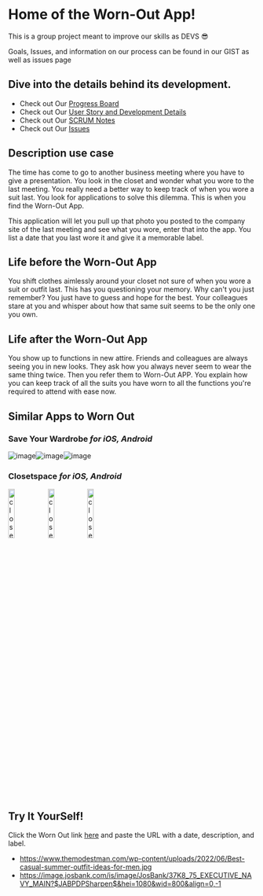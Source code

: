 # Home of the Worn-Out App!

This is a group project meant to improve our skills as DEVS 😎

Goals, Issues, and information on our process can be found in our GIST as well as issues page

## Dive into the details behind its development.

- Check out Our [Progress Board](https://github.com/users/FlameRender/projects/1)
- Check out Our [User Story and Development Details](https://gist.github.com/FlameRender/bea3fca3546f3b9422d55f65feda8669#feature-goals)
- Check out Our [SCRUM Notes](https://github.com/FlameRender/worn-out/wiki)
- Check out Our [Issues](https://github.com/FlameRender/worn-out/issues)

## Description use case

The time has come to go to another business meeting where you have to give a presentation. You look in the closet and wonder what you wore
to the last meeting. You really need a better way to keep track of when you wore a suit last. You look for applications to solve this dilemma.
This is when you find the Worn-Out App.

This application will let you pull up that photo you posted to the company site of the last meeting and see what you wore, enter that into the app.
You list a date that you last wore it and give it a memorable label.

## Life before the Worn-Out App

You shift clothes aimlessly around your closet not sure of when you wore a suit or outfit last.
This has you questioning your memory. Why can't you just remember? You just have to guess and hope for the best.
Your colleagues stare at you and whisper about how that same suit seems to be the only one you own.

## Life after the Worn-Out App

You show up to functions in new attire. Friends and colleagues are always seeing you in new looks. They ask how you always never
seem to wear the same thing twice. Then you refer them to Worn-Out APP. You explain how you can keep track of all the suits you have worn
to all the functions you're required to attend with ease now.

## Similar Apps to Worn Out

### Save Your Wardrobe _for iOS, Android_

![image](https://cdn.shortpixel.ai/spai/w_163+q_lossy+ret_img+to_webp/https://thetechfashionista.com/wp-content/uploads/2021/08/outfit-planning-app-10.jpg)![image](https://cdn.shortpixel.ai/spai/w_163+q_lossy+ret_img+to_webp/https://thetechfashionista.com/wp-content/uploads/2021/08/outfit-planning-app-11.jpg)![image](https://cdn.shortpixel.ai/spai/w_163+q_lossy+ret_img+to_webp/https://thetechfashionista.com/wp-content/uploads/2021/08/outfit-planning-app-12.jpg)

### Closetspace _for iOS, Android_

<img src="https://cdn.shortpixel.ai/spai/w_163+q_lossy+ret_img+to_webp/https://thetechfashionista.com/wp-content/uploads/2021/08/outfit-planning-app-28.jpg" alt="closetspace" width="16%" height="16%"/><img src="https://cdn.shortpixel.ai/spai/w_163+q_lossy+ret_img+to_webp/https://thetechfashionista.com/wp-content/uploads/2021/08/outfit-planning-app-29.jpg" alt="closetspace2" width="16%" height="16%" /><img src="https://cdn.shortpixel.ai/spai/w_163+q_lossy+ret_img+to_webp/https://thetechfashionista.com/wp-content/uploads/2021/08/outfit-planning-app-30.jpg" alt="closetspace3" width="16%" height="16%" />

## Try It YourSelf!
Click the Worn Out link [here](https://wornout.up.railway.app/) and paste the URL with a date, description, and label.
* https://www.themodestman.com/wp-content/uploads/2022/06/Best-casual-summer-outfit-ideas-for-men.jpg
* https://image.josbank.com/is/image/JosBank/37K8_75_EXECUTIVE_NAVY_MAIN?$JABPDPSharpen$&hei=1080&wid=800&align=0,-1
